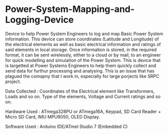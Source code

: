 # Power-System-Mapping-and-Logging-Device
Device to help Power System Engineers to log and map Basic Power System information. 
This device can store coordinates (Latitude and Longitude) of the electrical elements as well as basic electrical information and ratings of said elements in local storage. Once information is stored, in the required format, it can be sent wirelessly, either to a cloud or by mail, to an engineer for quick modelling and simulaiton of the Power System. This is device that is targetted at Power Systems Engineers to help them quickly collect and send data for furthur processing and analysing. This is an issue that has plagued the comapny that I work in, especially for large porjects like SRPC project.

Data Collected : Coordinates of the Electrical element like Transformers, Loads and so on. Type of the elements, Voltage and Current ratings and so on.

Hardware Used : ATmega328PU or ATmega16A, Keypad, SD Card Reader + Micro SD Card, IMU MPU9050, OLED Display.

Software Used : Arduino IDE/ATmel Studio 7 (Embedded C)
